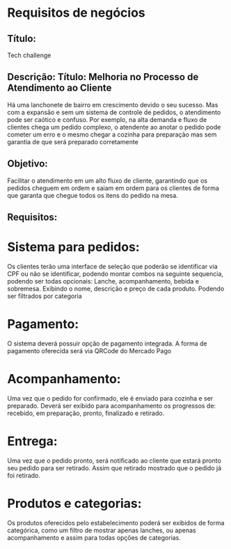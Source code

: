 # Requisitos de negócios

## Título: 
Tech challenge 

## Descrição: Título: Melhoria no Processo de Atendimento ao Cliente
Há uma lanchonete de bairro em crescimento devido o seu sucesso. Mas com a expansão e sem um sistema de controle de pedidos, o atendimento pode ser caótico e confuso. Por exemplo, na alta demanda e fluxo de clientes chega um pedido complexo, o atendente ao anotar o pedido pode cometer um erro e o mesmo chegar a cozinha para preparação mas sem garantia de que será preparado corretamente

## Objetivo: 
Facilitar o atendimento em um alto fluxo de cliente, garantindo que os pedidos cheguem em ordem e saiam em ordem para os clientes de forma que garanta que chegue todos os itens do pedido na mesa.

## Requisitos:

# Sistema para pedidos: 
Os clientes terão uma interface de seleção que poderão se identificar via CPF ou não se identificar, podendo montar combos na seguinte sequencia, podendo ser todas opcionais: Lanche, acompanhamento, bebida e sobremesa. Exibindo o nome, descrição e preço de cada produto. Podendo ser filtrados por categoria

# Pagamento: 
O sistema deverá possuir opção de pagamento integrada. A forma de pagamento oferecida será via QRCode do Mercado Pago

# Acompanhamento: 
Uma vez que o pedido for confirmado, ele é enviado para cozinha e ser preparado. Deverá ser exibido para acompanhamento os progressos de: recebido, em preparação, pronto, finalizado e retirado.

# Entrega: 
Uma vez que o pedido pronto, será notificado ao cliente que estará pronto seu pedido para ser retirado. Assim que retirado mostrado que o pedido já foi retirado.

# Produtos e categorias:
Os produtos oferecidos pelo estabelecimento poderá ser exibidos de forma categórica, como um filtro de mostrar apenas lanches, ou apenas acompanhamento e assim para todas opções de categorias.
